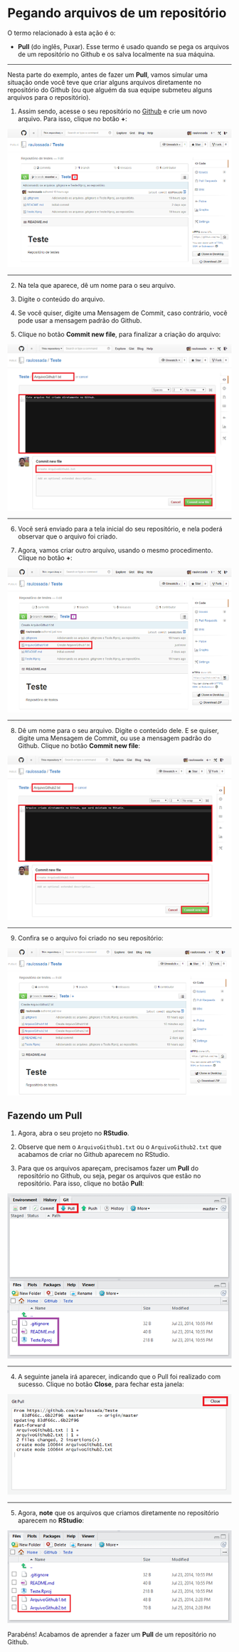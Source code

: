 
# Pegando arquivos de um repositório

O termo relacionado à esta ação é o: 

+ **Pull** (do inglês, Puxar). Esse termo é usado quando se pega os arquivos de um repositório no Github e os salva localmente na sua máquina.

***

Nesta parte do exemplo, antes de fazer um **Pull**, vamos simular uma situação onde você teve que criar alguns arquivos diretamente no repositório do Github (ou que alguém da sua equipe submeteu alguns arquivos para o repositório).

1) Assim sendo, acesse o seu repositório no [Github](https://github.com/) e crie um novo arquivo. Para isso, clique no botão **+**:

![Capitulo2_Secao4_Figura1](figuras/Capitulo2_Secao4_Figura1.png)

***

2) Na tela que aparece, dê um nome para o seu arquivo.

3) Digite o conteúdo do arquivo.

4) Se você quiser, digite uma Mensagem de Commit, caso contrário, você pode usar a mensagem padrão do Github.

5) Clique no botão **Commit new file**, para finalizar a criação do arquivo:

![Capitulo2_Secao4_Figura2](figuras/Capitulo2_Secao4_Figura2.png)

***
 
6) Você será enviado para a tela inicial do seu repositório, e nela poderá observar que o arquivo foi criado.
 
7) Agora, vamos criar outro arquivo, usando o mesmo procedimento. Clique no botão **+**:

![Capitulo2_Secao4_Figura3](figuras/Capitulo2_Secao4_Figura3.png)
 
***
 
8) Dê um nome para o seu arquivo. Digite o conteúdo dele. E se quiser, digite uma Mensagem de Commit, ou use a mensagem padrão do Github. Clique no botão **Commit new file**:

![Capitulo2_Secao4_Figura4](figuras/Capitulo2_Secao4_Figura4.png)
 
***
 
9) Confira se o arquivo foi criado no seu repositório:

![Capitulo2_Secao4_Figura5](figuras/Capitulo2_Secao4_Figura5.png)
 
## Fazendo um Pull
 
1) Agora, abra o seu projeto no **RStudio**.
 
2) Observe que nem o ``ArquivoGithub1.txt`` ou o ``ArquivoGithub2.txt`` que acabamos de criar no Github aparecem no RStudio.

3) Para que os arquivos apareçam, precisamos fazer um **Pull** do repositório no Github, ou seja, pegar os arquivos que estão no repositório. Para isso, clique no botão **Pull**:

![Capitulo2_Secao4_Figura6](figuras/Capitulo2_Secao4_Figura6.png)

***

4) A seguinte janela irá aparecer, indicando que o Pull foi realizado com sucesso. Clique no botão **Close**, para fechar esta janela:

![Capitulo2_Secao4_Figura7](figuras/Capitulo2_Secao4_Figura7.png)

***

5) Agora, **note** que os arquivos que criamos diretamente no repositório aparecem no **RStudio**:

![Capitulo2_Secao4_Figura8](figuras/Capitulo2_Secao4_Figura8.png)

Parabéns! Acabamos de aprender a fazer um **Pull** de um repositório no Github.
